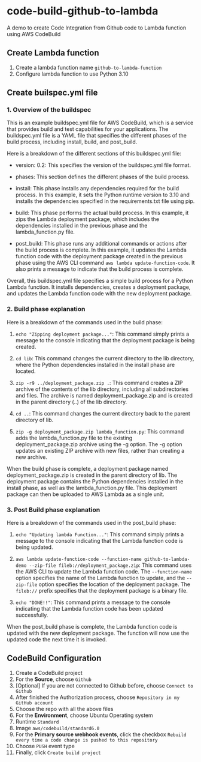 # code-build-github-to-lambda
A demo to create Code Integration from Github code to Lambda function using AWS CodeBuild

## Create Lambda function
1. Create a lambda function name `github-to-lambda-function`
2. Configure lambda function to use Python 3.10

## Create builspec.yml file

### 1. Overview of the buildspec
This is an example buildspec.yml file for AWS CodeBuild, which is a service that provides build and test capabilities for your applications. The buildspec.yml file is a YAML file that specifies the different phases of the build process, including install, build, and post_build.

Here is a breakdown of the different sections of this buildspec.yml file:

- version: 0.2: This specifies the version of the buildspec.yml file format.

- phases: This section defines the different phases of the build process.

- install: This phase installs any dependencies required for the build process. In this example, it sets the Python runtime version to 3.10 and installs the dependencies specified in the requirements.txt file using pip.

- build: This phase performs the actual build process. In this example, it zips the Lambda deployment package, which includes the dependencies installed in the previous phase and the lambda_function.py file.

- post_build: This phase runs any additional commands or actions after the build process is complete. In this example, it updates the Lambda function code with the deployment package created in the previous phase using the AWS CLI command `aws lambda update-function-code`. It also prints a message to indicate that the build process is complete.

Overall, this buildspec.yml file specifies a simple build process for a Python Lambda function. It installs dependencies, creates a deployment package, and updates the Lambda function code with the new deployment package.

### 2. Build phase explanation

Here is a breakdown of the commands used in the build phase:

1. `echo "Zipping deployment package..."`: This command simply prints a message to the console indicating that the deployment package is being created.

2. `cd lib`: This command changes the current directory to the lib directory, where the Python dependencies installed in the install phase are located.

3. `zip -r9 ../deployment_package.zip .`: This command creates a ZIP archive of the contents of the lib directory, including all subdirectories and files. The archive is named deployment_package.zip and is created in the parent directory (..) of the lib directory.

4. `cd ..`: This command changes the current directory back to the parent directory of lib.

5. `zip -g deployment_package.zip lambda_function.py`: This command adds the lambda_function.py file to the existing deployment_package.zip archive using the -g option. The -g option updates an existing ZIP archive with new files, rather than creating a new archive.

When the build phase is complete, a deployment package named deployment_package.zip is created in the parent directory of lib. The deployment package contains the Python dependencies installed in the install phase, as well as the lambda_function.py file. This deployment package can then be uploaded to AWS Lambda as a single unit.
### 3. Post Build phase explanation
Here is a breakdown of the commands used in the post_build phase:

1. `echo "Updating lambda Function..."`: This command simply prints a message to the console indicating that the Lambda function code is being updated.

2. `aws lambda update-function-code --function-name github-to-lambda-demo --zip-file fileb://deployment_package.zip`: This command uses the AWS CLI to update the Lambda function code. The `--function-name` option specifies the name of the Lambda function to update, and the `--zip-file` option specifies the location of the deployment package. The `fileb://` prefix specifies that the deployment package is a binary file.

3. `echo "DONE!!"`: This command prints a message to the console indicating that the Lambda function code has been updated successfully.

When the post_build phase is complete, the Lambda function code is updated with the new deployment package. The function will now use the updated code the next time it is invoked.

## CodeBuild Configuration
1. Create a CodeBuild project
2. For the **Source**, choose `Github`
3. [Optional] If you are not connected to Github before, choose `Connect to Github`
4. After finished the Authorization process, choose `Repository in my GitHub account`
5. Choose the repo with all the above files
6. For the **Environment**, choose Ubuntu Operating system
7. Runtime `Standard`
8. Image `aws/codebuild/standard6.0`
9. For the **Primary source webhook events**, click the checkbox `Rebuild every time a code change is pushed to this repository`
10. Choose `PUSH` event type
11. Finally, click `Create build project`

